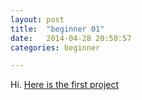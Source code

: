 ```yaml
---
layout: post
title:  "beginner 01"
date:   2014-04-28 20:50:57
categories: beginner

---
```


Hi. [Here is the first project][repoURL]

[repoURL]: https://github.com/thefivetoes/js-beginner-01
